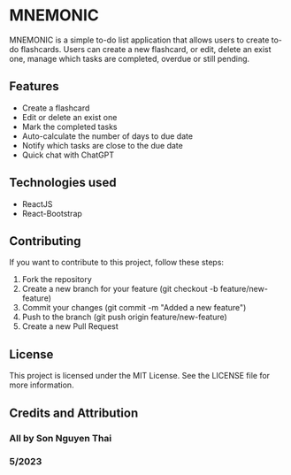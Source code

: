 # MNEMONIC

MNEMONIC is a simple to-do list application that allows users to create to-do flashcards. Users can create a new flashcard, or edit, delete an exist one, manage which tasks are completed, overdue or still pending.

## Features

* Create a flashcard
* Edit or delete an exist one
* Mark the completed tasks
* Auto-calculate the number of days to due date
* Notify which tasks are close to the due date
* Quick chat with ChatGPT

## Technologies used

* ReactJS
* React-Bootstrap

## Contributing
If you want to contribute to this project, follow these steps:

1. Fork the repository
2. Create a new branch for your feature (git checkout -b feature/new-feature)
3. Commit your changes (git commit -m "Added a new feature")
4. Push to the branch (git push origin feature/new-feature)
5. Create a new Pull Request

## License
This project is licensed under the MIT License. See the LICENSE file for more information.

## Credits and Attribution
### All by Son Nguyen Thai
### 5/2023
